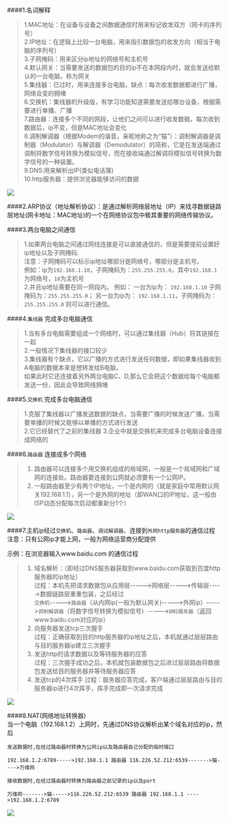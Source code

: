 ####1.名词解释 
> 1.MAC地址：在设备与设备之间数据通信时用来标记收发双方（网卡的序列号）  
> 2.IP地址：在逻辑上比较一台电脑，用来指引数据包的收发方向（相当于电脑的序列号）    
> 3.子网掩码：用来区分ip地址的网络号和主机号   
> 4.默认网关：当需要发送的数据包的目的ip不在本网段内时，就会发送给默认的一台电脑，称为网关    
> 5.集线器：已过时，用来连接多台电脑，缺点：每次收发数据都进行广播，网络会变的拥堵   
> 6.交换机：集线器的升级版，有学习功能知道需要发送给哪台设备，根据需要进行单播、广播   
> 7.路由器：连接多个不同的网段，让他们之间可以进行收发数据，每次收到数据后，ip不变，但是MAC地址会变化   
> 8.调制解调器（根据Modem的谐音，亲昵地称之为“猫”）：调制解调器是调制器（Modulator）与解调器（Demodulator）的简称，它是在发送端通过调制将数字信号转换为模拟信号，而在接收端通过解调将模拟信号转换为数字信号的一种装置。    
> 9.DNS:用来解析出IP(类似电话簿)  
> 10.http服务器：提供浏览器能够访问的数据    

![](https://i.imgur.com/luc5dqb.png)  

####2.ARP协议（地址解析协议）：是通过解析网络层地址（IP）来找寻数据链路层地址(网卡地址：MAC地址)的一个在网络协议包中极其重要的网络传输协议。


####3.两台电脑之间通信
> 1.如果两台电脑之间通过网线连接是可以直接通信的，但是需要提前设置好ip地址以及子网掩码.  
  注意：子网掩码可以标示ip地址哪部分是网络号，哪部分是主机号。  
  例如：ip为`192.168.1.10`，子网掩码为：`255.255.255.0`，其中`192.168.1`为网络号，`10`为主机号  
> 2.并且ip地址需要在同一网段内。 
	例如： 一台为ip为： `192.168.1.10` 子网掩码为：`255.255.255.0`； 
	另一台为ip为： `192.168.1.11`，子网掩码为：`255.255.255.0` 则可以进行通信。 
 
####4.`集线器` 完成多台电脑通信  
> 1.当有多台电脑需要组成一个网络时，可以通过集线器（Hub）将其链接在一起   
> 2.一般情况下集线器的接口较少  
> 3.集线器有个缺点，它以广播的方式进行发送任何数据，即如果集线器收到A电脑的数据本来是想转发给B电脑，  
    如果此时它还连接着另外两台电脑C、D,那么它会把这个数据给每个电脑都发送一份，因此会导致网络拥堵   

####5.`交换机` 完成多台电脑通信 
> 1.克服了集线器以广播发送数据的缺点，当需要广播的时候发送广播，当需要单播的时候又能够以单播的方式进行发送  
> 2.它已经替代了之前的集线器 
> 3.企业中就是交换机来完成多台电脑设备连接成网络的  

####6.`路由器` 连接成多个网络  
> 1. 路由器可以连接多个用交换机组成的局域网，一般是一个局域网和广域网的连接处。路由器要连接到公网就必须要有一个公网IP。  
> 2. 一般路由器至少有两个IP地址，一个是内网的（就是家庭中常用默认网关192.168.1.1），另一个是外网的地址（即WAN口的IP地址，这一般由ISP动态分配每次启动都重新分1个）  
    
![](https://i.imgur.com/tW7u55W.png)

####7.主机ip经过`交换机`、`路由器`、`调试解调器`、连接到`外网http服务器`的通信过程    
注意：只有公网ip才能上网，一般为网络运营商分配提供  

示例：在浏览器输入www.baidu.com 的通信过程 
> 1. 域名解析：（即经过DNS服务器获取到www.baidu.com获取到百度http服务器的ip地址）   
	 过程：本机先把请求数据包从应用层----->网络层----->传输层----->数据链路层重重包装，之后经过   
	 `交换机`----->`路由器`（从内网ip(一般为默认网关)----->外网ip）----->`调制解调器`（将数字信号转换为模拟信号）----->`DNS服务器`（返回www.baidu.com对应的ip）   
> 2. 向服务器发送tcp三次握手  
     过程：正确获取到目的http服务器的ip地址之后，本机就通过层层路由与目的服务器ip建立三次握手
> 3. 发送http的请求数据以及等待服务器的应答  
     过程：三次握手成功之后，本机就包装数据包之后进过层层路由将数据包发送给目的服务器并等待服务器应答
> 4. 发送tcp的4次挥手 
     过程：服务器应答完成，客户端通过层层路由与目的服务器ip进行4次挥手，挥手完成即一次请求完成   

![](https://i.imgur.com/t4pdo1u.png)    

####8.NAT(网络地址转换器)   
    当一个电脑（192.168.1.2）上网时，先通过DNS协议解析出某个域名对应的ip，然后
    
    发送数据时,在经过路由器时转换为公网ip以及路由器自己分配的临时端口
    
    192.168.1.2:6789----->192.168.1.1 路由器 116.226.52.212:6539------->猫---->万维网
    
    接收数据时,在经过路由器时转换为路由器之前记录的ip以及port
    
    万维网------->猫----->116.226.52.212:6539 路由器 192.168.1.1 ---->192.168.1.2:6789  

![](https://i.imgur.com/CKSCSt2.png)


